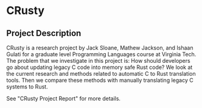 # CRusty

## Project Description
CRusty is a research project by Jack Sloane, Mathew Jackson, and Ishaan Gulati for a graduate level Programming Languages course at Virginia Tech. The problem that we investigate in this project is: How should developers go about updating legacy C code into memory safe Rust code? We look at the current research and methods related to automatic C to Rust translation tools. Then we compare these methods with manually translating legacy C systems to Rust.

See "CRusty Project Report" for more details.
